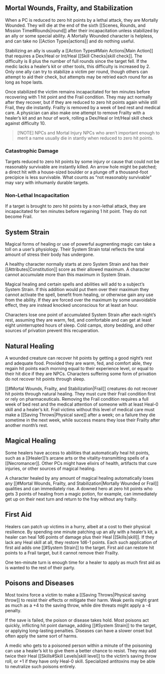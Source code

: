 ## Mortal Wounds, Frailty, and Stabilization
When a PC is reduced to zero hit points by a lethal attack, they are Mortally Wounded. They will die at the end of the sixth [[Scenes, Rounds, and Mission Time#Rounds|round]] after their incapacitation unless stabilized by an ally or some special ability. A Mortally Wounded character is helpless, and can take no [[Action Types|actions]] and do nothing useful.

Stabilizing an ally is usually a [[Action Types#Main Actions|Main Action]] that requires a Dex/Heal or Int/Heal [[Skill Checks|skill check]]. The difficulty is 8 plus the number of full rounds since the target fell. If the medic lacks a healer’s kit or other tools, this difficulty is increased by 2. Only one ally can try to stabilize a victim per round, though others can attempt to aid their check, but attempts may be retried each round for as long as hope lasts. 

Once stabilized the victim remains incapacitated for ten minutes before recovering with 1 hit point and the Frail condition. They may act normally after they recover, but if they are reduced to zero hit points again while still Frail, they die instantly. Frailty is removed by a week of bed rest and medical care. A physician can also make one attempt to remove Frailty with a healer’s kit and an hour of work, rolling a Dex/Heal or Int/Heal skill check against difficulty 10.

> [!NOTE] NPCs and Mortal Injury
> NPCs who aren’t important enough to merit a name usually die in stantly when reduced to zero hit points.

### Catastrophic Damage
Targets reduced to zero hit points by some injury or cause that could not be reasonably survivable are instantly killed. An arrow hole might be patched; a direct hit with a house-sized boulder or a plunge off a thousand-foot precipice is less survivable. What counts as “not reasonably survivable” may vary with inhumanly durable targets.
### Non-Lethal Incapacitation
If a target is brought to zero hit points by a non-lethal attack, they are incapacitated for ten minutes before regaining 1 hit point. They do not become Frail.
## System Strain
Magical forms of healing or use of powerful augmenting magic can take a toll on a user’s physiology. Their System Strain total reflects the total amount of stress their body has undergone.

A healthy character normally starts at zero System Strain and has their [[Attributes|Constitution]] score as their allowed maximum. A character cannot accumulate more than this maximum in System Strain.

Magical healing and certain spells and abilities will add to a subject’s System Strain. If this addition would put them over their maximum they cannot activate the spell, benefit from healing, or otherwise gain any use from the ability. If they are forced over the maximum by some unavoidable effect, they are instead knocked unconscious for at least an hour. 

Characters lose one point of accumulated System Strain after each night’s rest, assuming they are warm, fed, and comfortable and can get at least eight uninterrupted hours of sleep. Cold camps, stony bedding, and other sources of privation prevent this recuperation.
## Natural Healing
A wounded creature can recover hit points by getting a good night’s rest and adequate food. Provided they are warm, fed, and comfort able, they regain hit points each morning equal to their experience level, or equal to their hit dice if they are NPCs. Characters suffering some form of privation do not recover hit points through sleep. 

[[#Mortal Wounds, Frailty, and Stabilization|Frail]] creatures do not recover hit points through natural healing. They must cure their Frail condition first or rely on pharmaceuticals. Removing the Frail condition requires a full week of bed rest and the medical attention of someone with at least Heal-0 skill and a healer’s kit. Frail victims without this level of medical care must make a [[Saving Throws|Physical save]] after a week; on a failure they die sometime in the next week, while success means they lose their Frailty after another month’s rest.
## Magical Healing
Some healers have access to abilities that automatically heal hit points, such as a [[Healer]]’s arcane arts or the vitality-transmitting spells of a [[Necromancer]]. Other PCs might have elixirs of health, artifacts that cure injuries, or other sources of magical healing. 

A character healed by any amount of magical healing automatically loses any [[#Mortal Wounds, Frailty, and Stabilization|Mortally Wounded or Frail]] qualities and can immediately rise. A downed hero at zero hit points who gets 3 points of healing from a magic potion, for example, can immediately get up on their next turn and return to the fray without any frailty.
## First Aid
Healers can patch up victims in a hurry, albeit at a cost to their physical resilience. By spending one minute patching up an ally with a healer’s kit, a healer can heal 1d6 points of damage plus their Heal [[Skills|skill]]. If they lack any Heal skill at all, they restore 1d6-1 points. Each such application of first aid adds one [[#System Strain]] to the target. First aid can restore hit points to a Frail target, but it cannot remove their Frailty. 

One ten-minute turn is enough time for a healer to apply as much first aid as is wanted to the rest of their party.
## Poisons and Diseases
Most toxins force a victim to make a [[Saving Throws|Physical saving throw]] to resist their effects or mitigate their harm. Weak perils might grant as much as a +4 to the saving throw, while dire threats might apply a -4 penalty. 

If the save is failed, the poison or disease takes hold. Most poisons act quickly, inflicting hit point damage, adding [[#System Strain]] to the target, or applying long-lasting penalties. Diseases can have a slower onset but often apply the same sort of harms. 

A medic who gets to a poisoned person within a minute of the poisoning can use a healer’s kit to give them a better chance to resist. They may add twice their Heal [[Skills#Skill Levels|skill level]] to the victim’s saving throw roll, or +1 if they have only Heal-0 skill. Specialized antitoxins may be able to neutralize such poisons entirely.